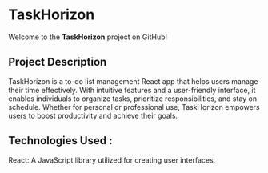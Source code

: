 # TaskHorizon

Welcome to the **TaskHorizon** project on GitHub!

## Project Description


TaskHorizon is a to-do list management React app that helps users manage their time effectively. With intuitive features and a user-friendly interface, it enables individuals to organize tasks, prioritize responsibilities, and stay on schedule. Whether for personal or professional use, TaskHorizon empowers users to boost productivity and achieve their goals.

## Technologies Used :

React: A JavaScript library utilized for creating user interfaces.


